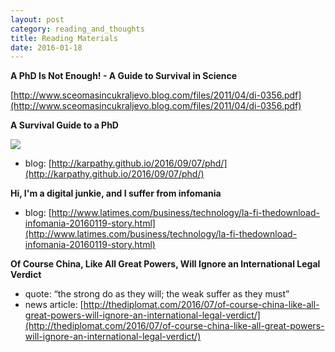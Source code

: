```yaml
---
layout: post
category: reading_and_thoughts
title: Reading Materials
date: 2016-01-18
---
```


**A PhD Is Not Enough! - A Guide to Survival in Science**

[http://www.sceomasincukraljevo.blog.com/files/2011/04/di-0356.pdf](http://www.sceomasincukraljevo.blog.com/files/2011/04/di-0356.pdf)

**A Survival Guide to a PhD**

![](http://karpathy.github.io/assets/phd/phds.jpg)

- blog: [http://karpathy.github.io/2016/09/07/phd/](http://karpathy.github.io/2016/09/07/phd/)

**Hi, I'm a digital junkie, and I suffer from infomania**

- blog: [http://www.latimes.com/business/technology/la-fi-thedownload-infomania-20160119-story.html](http://www.latimes.com/business/technology/la-fi-thedownload-infomania-20160119-story.html)

**Of Course China, Like All Great Powers, Will Ignore an International Legal Verdict**

- quote: “the strong do as they will; the weak suffer as they must”
- news article: [http://thediplomat.com/2016/07/of-course-china-like-all-great-powers-will-ignore-an-international-legal-verdict/](http://thediplomat.com/2016/07/of-course-china-like-all-great-powers-will-ignore-an-international-legal-verdict/)
